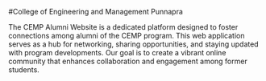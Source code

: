 #College of Engineering and Management Punnapra

The CEMP Alumni Website is a dedicated platform designed to foster connections among alumni of the CEMP program. This web application serves as a hub for networking, sharing opportunities, and staying updated with program developments. Our goal is to create a vibrant online community that enhances collaboration and engagement among former students.
